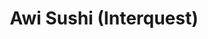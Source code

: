 ---
layout: place
title: Awi Sushi (Interquest)
permalink: /colorado/colorado-springs/awi-sushi-interquest.html
stateAbbr: CO
stateName: Colorado
cityName: Colorado Springs
seo:
  type: restaurant
  links: null
place_id: ChIJ-XziDmFNE4cRR7HcJtIdSTY
photos:
  - name: >-
      places/ChIJ-XziDmFNE4cRR7HcJtIdSTY/photos/AeeoHcLos8na8gPMi2sm2IY6abbsvSWvyhBqtqWYmVfPoOrJP9mYbxYdS4WhLEo_E_FWqi21ete_JY29Qvae7MALFrKi6zA4Z4GuaHlbj7JIcBmXTtC1iKXJmPETb2_FxgvHq5RRsvfTNaAs9P7Yu7SpLrQN8xX-Kw8lGzRPXCXxS57QNt6jv3wsgXytbFX-FL4T5LyPhG00AcxDOYIV5KycBu4ZMucpXiylPaZhkXBHwoZd8Tjz4qPpQCUG-Q3Ib4O_d9eeEwdOrrazp5LO5_thKJwokpJrqjLNMupuJRkb4kIM2ZS3wlMTfdg8YK-aKbMD334r5Cup3a0X2XIcsliGtakunUM9D3HB-Dh7s9e_VuCCTNFKF7zgYtTLeDSXRgZ1Y-BVHdFfEKuHJxZvVI6vSIpzvWE-s_XaGwP0jWbIA8WHWQ
    widthPx: 4080
    heightPx: 3072
    authorAttributions:
      - displayName: Steven Higginbotham
        uri: https://maps.google.com/maps/contrib/117156234037780563776
        photoUri: >-
          https://lh3.googleusercontent.com/a/ACg8ocLMUPVsd11cqWkC6yB5k58bMzAP1MhK86P8hP3YlvPkMPTYFA=s100-p-k-no-mo
    flagContentUri: >-
      https://www.google.com/local/imagery/report/?cb_client=maps_api_places.places_api&image_key=!1e10!2sCIHM0ogKEICAgIC9g6HLFg&hl=en-US
    googleMapsUri: >-
      https://www.google.com/maps/place//data=!3m4!1e2!3m2!1sCIHM0ogKEICAgIC9g6HLFg!2e10!4m2!3m1!1s0x87134d610ee27cf9:0x36491dd226dcb147
  - name: >-
      places/ChIJ-XziDmFNE4cRR7HcJtIdSTY/photos/AeeoHcLXTP9Yr3zb__R42s9pfqmYWkB9ktzKV3hxIQsBAfvE1xfAN2ksFIg9vjcblHERWC4jUbgHkArCxn_cStVjC2lFFbKrzSca7IjL2R4RlindrvopXoIYzBPW3P0NxRCcWHjfc2Q9Nqpp5PGrQsW9GP4RepJBQyKeUPnG3zkE2l6SkpQ7DtmcmIUCBDCoqXafePaEIPCQuJ45Ul4Yi_s0_xCGpXZ9hlnGOMgy9-JGjNpXIsua84_1EMMWbgT08PbA4U7n2BKo-VkkM98BFkQqVLpSfDxx9kWi7oSCt4no8rw46A
    widthPx: 3024
    heightPx: 4032
    authorAttributions:
      - displayName: Awi Sushi (Interquest)
        uri: https://maps.google.com/maps/contrib/115512251488186460322
        photoUri: >-
          https://lh3.googleusercontent.com/a/ACg8ocLhLu2MDEuuI02DJat3CPZ30kFVhOjQpJiVS2kwO8yGoh7ofw=s100-p-k-no-mo
    flagContentUri: >-
      https://www.google.com/local/imagery/report/?cb_client=maps_api_places.places_api&image_key=!1e10!2sAF1QipPK_BIgcjQPybBBCzmsrA61AKBbZVwbgu8FGBeu&hl=en-US
    googleMapsUri: >-
      https://www.google.com/maps/place//data=!3m4!1e2!3m2!1sAF1QipPK_BIgcjQPybBBCzmsrA61AKBbZVwbgu8FGBeu!2e10!4m2!3m1!1s0x87134d610ee27cf9:0x36491dd226dcb147
  - name: >-
      places/ChIJ-XziDmFNE4cRR7HcJtIdSTY/photos/AeeoHcJGLO2-Wmnkx0Q346QzXyU9eOhnOvYwmRGq-ZrqVi4t5P3FkmZiGlIFkyewLaRFBbqpNGKix_tkImBAeZxzYRGRmIfMarHfCdG3VPm-wJTgEtT32BKOywEub03iPnipm2uV5QTD2fA-xlH9pHplSJauO__GB8lQLUQohodmE2DeO2IM6wnzzPP5-nW-iUpRdeXaEHbgI2SdWQDteF4I772PBVdtP9lFyOhNP0RCjUHNhYt_J7wEQN7M5i7XiNPURq-7AmT6DpuDfx6Xg8GbjJr3EPYlMoQNoAOnzbVMes2D5Han2G7GAaOd3-bQ-oV2GH_PqYKrFPMJ6cez4innpwROnzzeM77t3JX0Y6wa2ESDUvgunnF6n_531TlSNO4OQEqTJRQn20Afk9XrxGEw2ZpqQ2wv3FG8eg3MZ02UKm2Pxg
    widthPx: 4032
    heightPx: 3024
    authorAttributions:
      - displayName: Nathan Hunter
        uri: https://maps.google.com/maps/contrib/101318662068134717095
        photoUri: >-
          https://lh3.googleusercontent.com/a-/ALV-UjWYvCarYl2NN8ynJwIgE696nfkHcvzFlUibQ_XIImp1jNte5JDh=s100-p-k-no-mo
    flagContentUri: >-
      https://www.google.com/local/imagery/report/?cb_client=maps_api_places.places_api&image_key=!1e10!2sCIHM0ogKEICAgIDPypSHcg&hl=en-US
    googleMapsUri: >-
      https://www.google.com/maps/place//data=!3m4!1e2!3m2!1sCIHM0ogKEICAgIDPypSHcg!2e10!4m2!3m1!1s0x87134d610ee27cf9:0x36491dd226dcb147
  - name: >-
      places/ChIJ-XziDmFNE4cRR7HcJtIdSTY/photos/AeeoHcJa83bKfAV0kYvM4Vlklg5i7rQ050naPvN6YHFnX4b8veM7zU1kUqNsHrQPnsTsp5fBl4BnNXQ8TIJPn1ssMFiwSUf7Z06C6oDbJSkht-VImXCBCw_bUZ7mq8Zvs_N9VIA2j_CZONEvNAHUrTGnUELm2RtyTTjkDXTGqkWdwETD2Z8XV78cn45X2I8A94chXTT45GApdj5jC3wBqGE52bwEvdX8eVmu_v17pqBvNHe9G9G6-qOdBMHQ8yXMWbMyL9Mlne6of_zZIQUzfyE2NokIBEqFYGuuLYKwB1ouja-cDSqEikNV6IVrlOTvHl8vRdPkoZL3zlyJ3ckEEZbbF5p4pLMnRidagpYxLNDhH4SMp0K-j_638MP7w8SsVAyFeZkeZLX0v0jSALcmGQIFH7ruF4zNtFT-cIcSZY8iQERXS9kR
    widthPx: 4032
    heightPx: 2268
    authorAttributions:
      - displayName: Trina Teo
        uri: https://maps.google.com/maps/contrib/114306555362179453444
        photoUri: >-
          https://lh3.googleusercontent.com/a-/ALV-UjWHoIa5HoNJuNvBfHTTzqQYPCL6uWSEeWQSjTNnnIA2c86TAgFV=s100-p-k-no-mo
    flagContentUri: >-
      https://www.google.com/local/imagery/report/?cb_client=maps_api_places.places_api&image_key=!1e10!2sCIHM0ogKEICAgICr_r2wuQE&hl=en-US
    googleMapsUri: >-
      https://www.google.com/maps/place//data=!3m4!1e2!3m2!1sCIHM0ogKEICAgICr_r2wuQE!2e10!4m2!3m1!1s0x87134d610ee27cf9:0x36491dd226dcb147
  - name: >-
      places/ChIJ-XziDmFNE4cRR7HcJtIdSTY/photos/AeeoHcLcDBhoqUgZQuJRAIU212Hv7663hKN8WcTn3J9NpVGDgk_YEFWM4_FXhc8EiTf0PcfEr2qIdsTONqHduCD03ai0pr7LLRBWsUWBGnt2mgEnhWGXV3-JV2SkamyzH2gO7Jtk9T0QqD56XgTHBSo0EnoLTeNGjfKR1tae6Sl3XVk8D8ImEcul7qVCqFU1siWz_V3erOqMJ4TwYHwG8yoqjsatLgxxM4KOozCmUxLTdarDuIAKspdWkSpL2jr4Fi5hohL9nxQ3CEo18FVs3cCKohO4NZLKUYdaUsO5exHlQhkSgSEnvuXMDEGboRAToiUmaMznwtBpfmSHW5YTVTWsPtsKVs2X-05Nvn-t7ATgTjx1RvtF7u2n4rz626Gpg35yTTxKtPXp7raM2mI3_xZcwewDBIiUrsNGQO6K1XEEApc
    widthPx: 1080
    heightPx: 1438
    authorAttributions:
      - displayName: Mel Smith
        uri: https://maps.google.com/maps/contrib/109243938874604474443
        photoUri: >-
          https://lh3.googleusercontent.com/a/ACg8ocIr4O8odbwqRPYY6_JkFfc1viSz3x-H6B42La8LaoDetZhmeA=s100-p-k-no-mo
    flagContentUri: >-
      https://www.google.com/local/imagery/report/?cb_client=maps_api_places.places_api&image_key=!1e10!2sCIHM0ogKEICAgID7td-_EA&hl=en-US
    googleMapsUri: >-
      https://www.google.com/maps/place//data=!3m4!1e2!3m2!1sCIHM0ogKEICAgID7td-_EA!2e10!4m2!3m1!1s0x87134d610ee27cf9:0x36491dd226dcb147
  - name: >-
      places/ChIJ-XziDmFNE4cRR7HcJtIdSTY/photos/AeeoHcKGQPJfmrVaTbDGIt-WI6aq39sqAIogGwik2Ko6X9If6NxTdG7lU0BUqI6wLkktOFeIy886q_qIDMJ-I5TY8tyMvG4vmYR8HuvqCDtEcvDwjmClUyHegfTa3RYWsrw8SGTIoSQ6pBDwkQSeZI7Q60kZwbbwu_nB0gReGht4CgCmEKbL3qRl80NJx1H2Ofpku30I-_5QgF8YiypacR0SQHXpxyEOoNe5WG0sYiilQCTwHUVN0l8ZRu1KeUjurTJc6Tp7WNVmvoSR4LB4xvKQtoXOuGoyUUUHozHGGK39qb9aESrrrvWthv579fVgwOYYoC6pOLXsW1ss_MUpflaitN72QmN1YChTWr62h1KE5uR-sPsQnIHJE_IG39LGwK_nDxkoDnBV2JaaEyZ2GMEV1DwCCC_vjbqAVkMXfAldmOs3vr0q
    widthPx: 3024
    heightPx: 4032
    authorAttributions:
      - displayName: Monkie Monkie
        uri: https://maps.google.com/maps/contrib/111085825951712920043
        photoUri: >-
          https://lh3.googleusercontent.com/a/ACg8ocIfRdr_x928HVwHbh4NDMcRcHNFw8Wqt6e1URNr6g0-B1thXA=s100-p-k-no-mo
    flagContentUri: >-
      https://www.google.com/local/imagery/report/?cb_client=maps_api_places.places_api&image_key=!1e10!2sCIHM0ogKEICAgIC96_aUswE&hl=en-US
    googleMapsUri: >-
      https://www.google.com/maps/place//data=!3m4!1e2!3m2!1sCIHM0ogKEICAgIC96_aUswE!2e10!4m2!3m1!1s0x87134d610ee27cf9:0x36491dd226dcb147
  - name: >-
      places/ChIJ-XziDmFNE4cRR7HcJtIdSTY/photos/AeeoHcJnUlTOvmJkT-tvJJkYkisyNZ1SglgEnKs8vAj254eKbMeYo9yLCW864iMlDwtNpD1w5KvviWE023H144YIhweLTyi4ZU7jSIrvBhci1K08uI7QVJOcIGS6GGeN42LJ6y104t-BjJeLw8Kl0CeAnUrrTgBmqGnjdGR_JzIzqhRdLV8cNACIw5UUl6xJcu8WDEwwc-yIoUFDbbrnJBHfdlaDodIy5mYl1QUBtt670QxeUlD-qbccqEmc2Z1mCyedGsSzBsVUGfw5AAaKLFb2D2tnGDALRyHDybeQinFGstFqcrRrd0QWTVZo1x1xbKMLZwLEEI99CaqBNjnkNkmuvq_gxAkbu00YVUPRkw_ZerpP2Sl4VykK0xLlMBZInxV6gpvy6uKwGEFJVHJYoa551JXSbzt3eXdbuze9qO_Rv-X8WQ
    widthPx: 4080
    heightPx: 3072
    authorAttributions:
      - displayName: Steven Higginbotham
        uri: https://maps.google.com/maps/contrib/117156234037780563776
        photoUri: >-
          https://lh3.googleusercontent.com/a/ACg8ocLMUPVsd11cqWkC6yB5k58bMzAP1MhK86P8hP3YlvPkMPTYFA=s100-p-k-no-mo
    flagContentUri: >-
      https://www.google.com/local/imagery/report/?cb_client=maps_api_places.places_api&image_key=!1e10!2sCIHM0ogKEICAgIC9g6HoSw&hl=en-US
    googleMapsUri: >-
      https://www.google.com/maps/place//data=!3m4!1e2!3m2!1sCIHM0ogKEICAgIC9g6HoSw!2e10!4m2!3m1!1s0x87134d610ee27cf9:0x36491dd226dcb147
  - name: >-
      places/ChIJ-XziDmFNE4cRR7HcJtIdSTY/photos/AeeoHcJ1UDz_eumc2409o98040gCslo6jl5mK_vfy84dd4kdrAysbUyKY5Xu5BdBPHT91YMwdJRj_jubFoSPkH4-UskdqBKk3JCwHiIY_xuiaW5S29PnvmvX-uBv678Kddy1TkLM9isYuj-lh5jA2rVfAqi7_NVOhvsER-6N68qvcuMQD0DCzhc6irza2GYp3CkBnTzx5uuEVnQmUQoCqydC1snFmEmWFNrnMkQWlconda-DYoSyQ_q5YIL4hCzy2aG0-2caT0aFEp6NknC3eeyQa77YjNkZRGJmpeMenHemd0OcnyHzxGWSKGg0Vw9f0XB1KYxglw9BkhNlZPNZM36Ey0NSRdEp1AMSW-gop8U54QOl3khtl_kASeDUZccV0Rvunpmj82WWsMF8qU-exEff0t0a0-qwo7luWkvbGky2yEf67w
    widthPx: 1179
    heightPx: 777
    authorAttributions:
      - displayName: Melinda Courter
        uri: https://maps.google.com/maps/contrib/117842524730644753236
        photoUri: >-
          https://lh3.googleusercontent.com/a-/ALV-UjV_vad4C7X7rbRArnNyJbQ8ZEeODLNBMM_PyrfF9jYEg9zijLai5w=s100-p-k-no-mo
    flagContentUri: >-
      https://www.google.com/local/imagery/report/?cb_client=maps_api_places.places_api&image_key=!1e10!2sCIHM0ogKEICAgIDrvI6XXw&hl=en-US
    googleMapsUri: >-
      https://www.google.com/maps/place//data=!3m4!1e2!3m2!1sCIHM0ogKEICAgIDrvI6XXw!2e10!4m2!3m1!1s0x87134d610ee27cf9:0x36491dd226dcb147
  - name: >-
      places/ChIJ-XziDmFNE4cRR7HcJtIdSTY/photos/AeeoHcIgmcpd0D17et6dNhSm_g9YnXOlXdhz7eSwFxwWlW_4nRQrjxC96lKKn6FFf0M3QbEHvqGwjwBFPvC_RJRPSrGIqxMqEiL_1QLZ8ZTv084IKfMeykgNMFdRz5DOzVSycfOli93xIxs-spKLjmaEUed6h3GpXKCEDF2mwtNRXTgru2sMUb6VrJXA3Esz-liu6_Q1Nd4NemDw-d1jTQN8a7HO1ugiw_SaXjVtLnsQCgbrOD45IISGD1F6n89i5k-1UDyBv8AmzmUcE7zfkioRhYWVJ0l-Vf4JpP-dvY8QvTxnBGbIkFG1X11-U0QK-zk_3FRskaEUjZ1k6IUibTYBIsg-Dn-xQUYOkmVTBaoAS-bD4BimJ0tg40CWHVVylMBL3KDFG0VJJEVvP3_NJORyaNvmoJSFdYJiKkJZ-dv8JU2qNt4
    widthPx: 4032
    heightPx: 3024
    authorAttributions:
      - displayName: Haydee Luther
        uri: https://maps.google.com/maps/contrib/111812962143444848303
        photoUri: >-
          https://lh3.googleusercontent.com/a-/ALV-UjVW1-i1_ee3WCjUzQpPtktKV2tSDydgO60eq5-9TlmSRRFH15Hj=s100-p-k-no-mo
    flagContentUri: >-
      https://www.google.com/local/imagery/report/?cb_client=maps_api_places.places_api&image_key=!1e10!2sCIHM0ogKEICAgICj1738vgE&hl=en-US
    googleMapsUri: >-
      https://www.google.com/maps/place//data=!3m4!1e2!3m2!1sCIHM0ogKEICAgICj1738vgE!2e10!4m2!3m1!1s0x87134d610ee27cf9:0x36491dd226dcb147
  - name: >-
      places/ChIJ-XziDmFNE4cRR7HcJtIdSTY/photos/AeeoHcJvkppUOfaZToYSPAmxEa_kn8RHcauQfOxlxyvTqJTY_OrJSzCbQHr_ZYLthaXHX12SGaKwm0dgo2GxTxkKKb8DUb3vQBpsSYA7FAUOUxLT56AmXD7PUsomEIw_k1nt9dmm6o7Yil9sbt0BHTBOH0ms2XR_5r8kwg5ZYDqZjZQLhnfruVIbi2YG06JcEGi598_Mza0Fn0P6zQuyzjE-paP62mGwnWIZjMBMpku66CaNT7tfB117ETG6RKYFSfOOPFL19fBHgxmVAfryCGBzHNIxU5fkaKWkJR6gko44ICFaqOtnxl3r6HLoMKv468Zzw0qm7oinbYMz4H9p9AjWSMc5Aa5ZeRxuZJdc7nisZKbWq0bvHQ7G_tCOk4Hy8zrBObZ2NglkvMy7MTXPlUxdNhkUyi2lg_4MlADaa0dIZo_1O15H
    widthPx: 4032
    heightPx: 3024
    authorAttributions:
      - displayName: Haydee Luther
        uri: https://maps.google.com/maps/contrib/111812962143444848303
        photoUri: >-
          https://lh3.googleusercontent.com/a-/ALV-UjVW1-i1_ee3WCjUzQpPtktKV2tSDydgO60eq5-9TlmSRRFH15Hj=s100-p-k-no-mo
    flagContentUri: >-
      https://www.google.com/local/imagery/report/?cb_client=maps_api_places.places_api&image_key=!1e10!2sCIHM0ogKEICAgICj1738_gE&hl=en-US
    googleMapsUri: >-
      https://www.google.com/maps/place//data=!3m4!1e2!3m2!1sCIHM0ogKEICAgICj1738_gE!2e10!4m2!3m1!1s0x87134d610ee27cf9:0x36491dd226dcb147
address: '1286 Interquest Pkwy #130, Colorado Springs, CO 80921, USA'
street: '1286 Interquest Pkwy #130'
city: Colorado Springs
state: CO
zip: '80921'
country: USA
neighborhood: Northgate
latitude: '38.993226'
longitude: '-104.804176'
accessibility_options:
  wheelchairAccessibleParking: true
  wheelchairAccessibleEntrance: true
  wheelchairAccessibleRestroom: true
  wheelchairAccessibleSeating: true
business_status: OPERATIONAL
name: Awi Sushi (Interquest)
google_maps_links:
  directionsUri: >-
    https://www.google.com/maps/dir//''/data=!4m7!4m6!1m1!4e2!1m2!1m1!1s0x87134d610ee27cf9:0x36491dd226dcb147!3e0
  placeUri: https://maps.google.com/?cid=3911690539780321607
  writeAReviewUri: >-
    https://www.google.com/maps/place//data=!4m3!3m2!1s0x87134d610ee27cf9:0x36491dd226dcb147!12e1
  reviewsUri: >-
    https://www.google.com/maps/place//data=!4m4!3m3!1s0x87134d610ee27cf9:0x36491dd226dcb147!9m1!1b1
  photosUri: >-
    https://www.google.com/maps/place//data=!4m3!3m2!1s0x87134d610ee27cf9:0x36491dd226dcb147!10e5
primary_type: Sushi Restaurant
opening_hours:
  regular: null
  current: null
secondary_opening_hours:
  regular:
    weekdayDescriptions: null
    type: null
  current:
    weekdayDescriptions: null
    type: null
phone: null
price_level: null
price_range: null
rating: null
rating_count: 0
website: null
description: >-
  Explore Awi Sushi in Colorado Springs$$$Awi Sushi in Colorado Springs, CO,
  stands out as a welcoming Japanese spot offering fresh sushi and comforting
  dishes in the vibrant Interquest area. This sushi restaurant delights patrons
  with a variety of expertly crafted rolls and traditional favorites, all served
  in a casual atmosphere perfect for everyday dining. Located conveniently for
  those searching for top-rated sushi options nearby, it emphasizes
  accessibility with features like wheelchair-friendly parking and entrances.
  The menu highlights affordable, flavorful selections that cater to sushi
  enthusiasts looking for quality without the fuss, making it a go-to choice for
  locals and visitors alike.
generative_summary: >-
  Explore Awi Sushi in Colorado Springs$$$Awi Sushi in Colorado Springs, CO,
  stands out as a welcoming Japanese spot offering fresh sushi and comforting
  dishes in the vibrant Interquest area. This sushi restaurant delights patrons
  with a variety of expertly crafted rolls and traditional favorites, all served
  in a casual atmosphere perfect for everyday dining. Located conveniently for
  those searching for top-rated sushi options nearby, it emphasizes
  accessibility with features like wheelchair-friendly parking and entrances.
  The menu highlights affordable, flavorful selections that cater to sushi
  enthusiasts looking for quality without the fuss, making it a go-to choice for
  locals and visitors alike.
generative_disclosure: Summarized by AI using the Grok-3-Mini model.
reviews: null
review_summary: >-
  Insights from Recent Feedback$$$Visitors to this sushi spot often rave about
  the diverse selection of tasty rolls that deliver big on flavor without
  breaking the bank, making it a solid pick for anyone craving affordable
  Japanese eats. Many appreciate the speedy and attentive service that keeps
  things moving smoothly, whether you're grabbing a quick take-out meal or
  enjoying a relaxed bite. Feedback highlights the restaurant's ability to offer
  creative options like specialty rolls that add excitement to the experience,
  all while maintaining a welcoming vibe for casual diners. Overall, it's clear
  that folks find this place reliable for satisfying sushi cravings, with
  positive notes on its efficiency and value that encourage repeat visits.
review_disclosure: Summarized by AI using the Grok-3-Mini model.
parking_options: null
payment_options: null
allow_dogs: null
curbside_pickup: null
delivery: null
dine_in: null
good_for_children: null
good_for_groups: null
good_for_sports: null
live_music: null
menu_for_children: null
outdoor_seating: null
reservable: null
restroom: null
serves_beer: null
serves_breakfast: null
serves_brunch: null
serves_cocktails: null
serves_coffee: null
serves_dinner: null
serves_dessert: null
serves_lunch: null
serves_vegetarian_food: null
serves_wine: null
takeout: null
update_category: pro
places_description: null

---